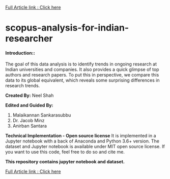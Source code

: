 
[Full Article link : Click here](https://neelshah18.github.io/project/2017-03-15-Scopus-analysis/)

# scopus-analysis-for-indian-researcher

#### Introduction::
The goal of this data analysis is to identify trends in ongoing research at Indian universities and companies. It also provides a quick glimpse of top authors and research papers. To put this in perspective, we compare this data to its global equivalent, which reveals some surprising differences in research trends.

**Created By:**
Neel Shah

**Edited and Guided By:**
1) Malaikannan Sankarasubbu
2) Dr. Jacob Minz
3) Anirban Santara

**Technical Implementation - Open source license**
It is implemented in a Jupyter notebook with a back of Anaconda and Python 3.6+ version. 
The dataset and Jupyter notebook is available under MIT open source license. If you want to use this code, feel free to do so and cite me.

**This repository contains jupyter notebook and dataset.**

[Full Article link : Click here](https://neelshah18.github.io/project/2017-03-15-Scopus-analysis/)


